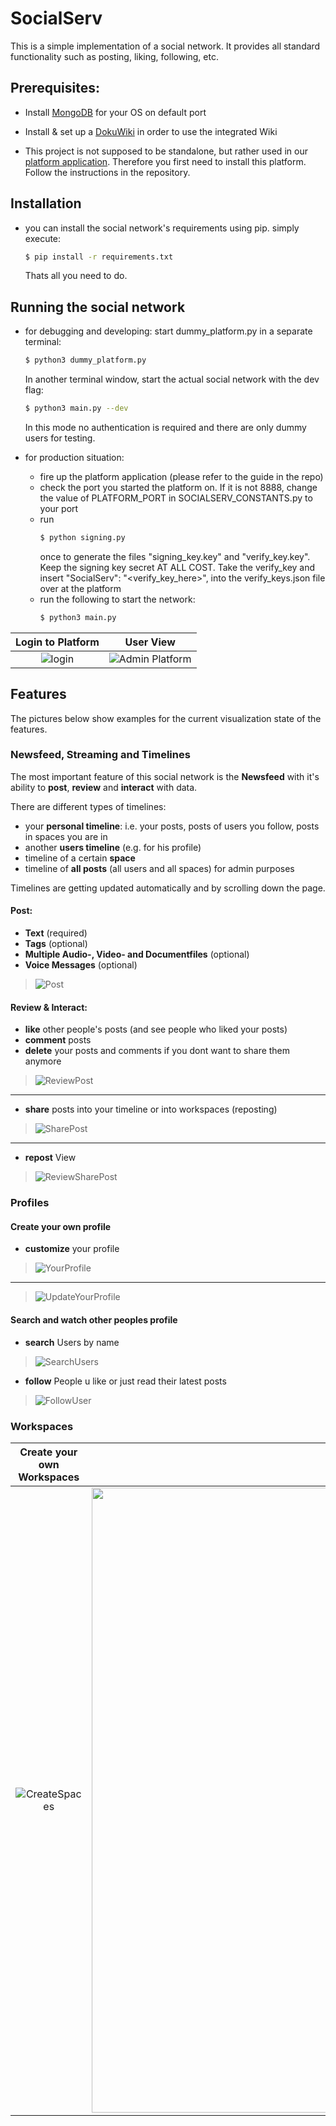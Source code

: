 # SocialServ

This is a simple implementation of a social network. It provides all standard functionality such as posting, liking, following, etc.

## Prerequisites:

- Install [MongoDB](https://docs.mongodb.com/manual/installation/) for your OS on default port
- Install & set up a [DokuWiki](https://www.dokuwiki.org/install#distribution_os_specifics) in order to use the integrated Wiki

- This project is not supposed to be standalone, but rather used in our [platform application](https://github.com/Smunfr/sse-platform). Therefore you first need to install this platform. Follow the instructions in the repository.

## Installation

- you can install the social network's requirements using pip. simply execute:
  ```sh
  $ pip install -r requirements.txt
  ```
  Thats all you need to do.

## Running the social network

- for debugging and developing:
  start dummy_platform.py in a separate terminal:
  ```sh
  $ python3 dummy_platform.py
  ```
  In another terminal window, start the actual social network with the dev flag:
  ```sh
  $ python3 main.py --dev
  ```
  In this mode no authentication is required and there are only dummy users for testing.

- for production situation:
  - fire up the platform application (please refer to the guide in the repo)
  - check the port you started the platform on. If it is not 8888, change the value of PLATFORM_PORT in SOCIALSERV_CONSTANTS.py to your port
  - run
    ```sh
    $ python signing.py
    ```
    once to generate the files "signing_key.key" and "verify_key.key". Keep the signing key secret AT ALL COST. Take the verify_key and insert "SocialServ": "\<verify_key_here\>", into the verify_keys.json file over at the platform
  - run the following to start the network:
    ```sh
    $ python3 main.py
    ```

 Login to Platform | User View
 :------------------------------------:|:-------------------------:
 ![login](Features/platform/login.png) | ![Admin Platform](Features/platform/user.png)


## Features
The pictures below show examples for the current visualization state of the features.
### Newsfeed, Streaming and Timelines

The most important feature of this social network is the **Newsfeed** with it's ability to **post**, **review** and **interact** with data.

There are different types of timelines:
  - your **personal timeline**: i.e. your posts, posts of users you follow, posts in spaces you are in
  - another **users timeline** (e.g. for his profile)
  - timeline of a certain **space**
  - timeline of **all posts** (all users and all spaces) for admin purposes

Timelines are getting updated automatically and by scrolling down the page.
#### Post:
- **Text** (required)
- **Tags** (optional)
- **Multiple Audio-, Video- and Documentfiles** (optional)
- **Voice Messages** (optional)
>![Post](Features/Post.png "Post")

#### Review & Interact:
- **like** other people's posts (and see people who liked your posts)
- **comment** posts
- **delete** your posts and comments if you dont want to share them anymore
>![ReviewPost](Features/ReviewPost.png)
---
- **share** posts into your timeline or into workspaces (reposting)
>![SharePost](Features/SharePost.png "SharePost") <br>
---
- **repost** View
>![ReviewSharePost](Features/ReviewSharePost.png "ReviewSharePost")

### Profiles
#### Create your own profile
- **customize** your profile
>![YourProfile](Features/YourProfile.png "YourProfile")
---
>![UpdateYourProfile](Features/UpdateYourProfile.png "UpdateYourProfile")

#### Search and watch other peoples profile
- **search** Users by name
>![SearchUsers](Features/SearchUsers.png "SearchUsers")
- **follow** People u like or just read their latest posts
>![FollowUser](Features/FollowUser.png "FollowUser")

### Workspaces
Create your own Workspaces            |  SocialServ as a Workspace
:-------------------------:|:-------------------------:
![CreateSpaces](Features/CreateSpaces.png "CreateSpaces")  | <img src="Features/Space.png" alt="drawing" width="1000"/>
